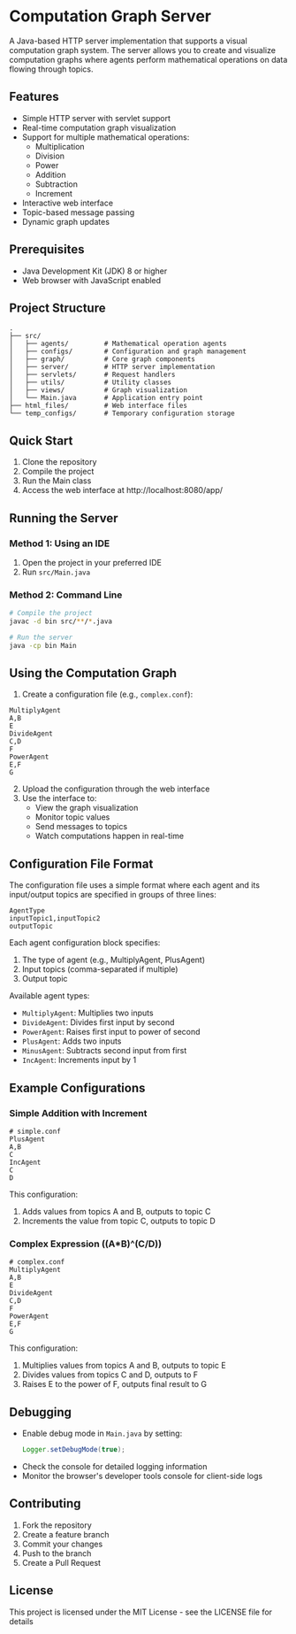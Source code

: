 # Computation Graph Server

A Java-based HTTP server implementation that supports a visual computation graph system. The server allows you to create and visualize computation graphs where agents perform mathematical operations on data flowing through topics.

## Features

- Simple HTTP server with servlet support
- Real-time computation graph visualization
- Support for multiple mathematical operations:
  - Multiplication
  - Division
  - Power
  - Addition
  - Subtraction
  - Increment
- Interactive web interface
- Topic-based message passing
- Dynamic graph updates

## Prerequisites

- Java Development Kit (JDK) 8 or higher
- Web browser with JavaScript enabled

## Project Structure

```
.
├── src/
│   ├── agents/         # Mathematical operation agents
│   ├── configs/        # Configuration and graph management
│   ├── graph/          # Core graph components
│   ├── server/         # HTTP server implementation
│   ├── servlets/       # Request handlers
│   ├── utils/          # Utility classes
│   ├── views/          # Graph visualization
│   └── Main.java       # Application entry point
├── html_files/         # Web interface files
└── temp_configs/       # Temporary configuration storage
```

## Quick Start

1. Clone the repository
2. Compile the project
3. Run the Main class
4. Access the web interface at http://localhost:8080/app/

## Running the Server

### Method 1: Using an IDE
1. Open the project in your preferred IDE
2. Run `src/Main.java`

### Method 2: Command Line
```bash
# Compile the project
javac -d bin src/**/*.java

# Run the server
java -cp bin Main
```

## Using the Computation Graph

1. Create a configuration file (e.g., `complex.conf`):
```
MultiplyAgent
A,B
E
DivideAgent
C,D
F
PowerAgent
E,F
G 
```

2. Upload the configuration through the web interface
3. Use the interface to:
   - View the graph visualization
   - Monitor topic values
   - Send messages to topics
   - Watch computations happen in real-time

## Configuration File Format

The configuration file uses a simple format where each agent and its input/output topics are specified in groups of three lines:
```
AgentType
inputTopic1,inputTopic2
outputTopic
```

Each agent configuration block specifies:
1. The type of agent (e.g., MultiplyAgent, PlusAgent)
2. Input topics (comma-separated if multiple)
3. Output topic

Available agent types:
- `MultiplyAgent`: Multiplies two inputs
- `DivideAgent`: Divides first input by second
- `PowerAgent`: Raises first input to power of second
- `PlusAgent`: Adds two inputs
- `MinusAgent`: Subtracts second input from first
- `IncAgent`: Increments input by 1

## Example Configurations

### Simple Addition with Increment
```
# simple.conf
PlusAgent
A,B
C
IncAgent
C
D
```
This configuration:
1. Adds values from topics A and B, outputs to topic C
2. Increments the value from topic C, outputs to topic D

### Complex Expression ((A*B)^(C/D))
```
# complex.conf
MultiplyAgent
A,B
E
DivideAgent
C,D
F
PowerAgent
E,F
G
```
This configuration:
1. Multiplies values from topics A and B, outputs to topic E
2. Divides values from topics C and D, outputs to F
3. Raises E to the power of F, outputs final result to G

## Debugging

- Enable debug mode in `Main.java` by setting:
  ```java
  Logger.setDebugMode(true);
  ```
- Check the console for detailed logging information
- Monitor the browser's developer tools console for client-side logs

## Contributing

1. Fork the repository
2. Create a feature branch
3. Commit your changes
4. Push to the branch
5. Create a Pull Request

## License

This project is licensed under the MIT License - see the LICENSE file for details 